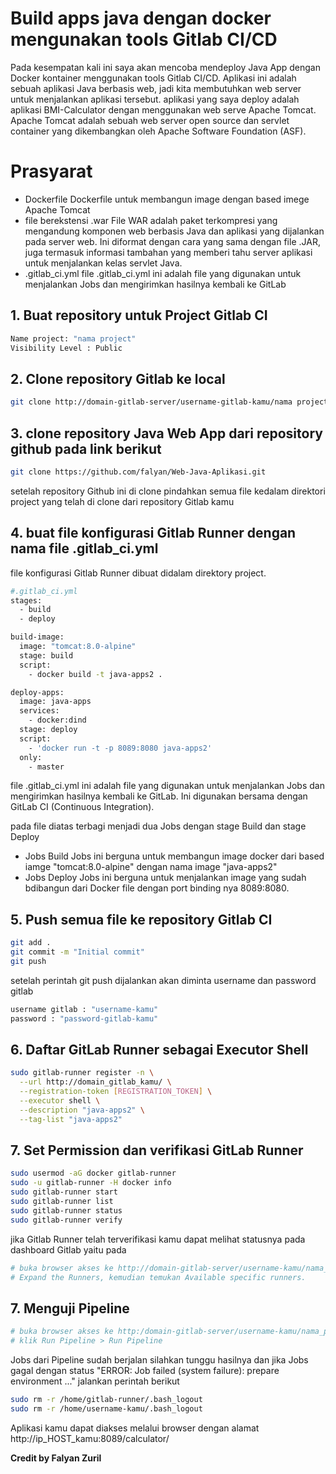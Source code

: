 # Build apps java dengan docker mengunakan tools Gitlab CI/CD
Pada kesempatan kali ini saya akan mencoba mendeploy Java App dengan Docker kontainer menggunakan tools Gitlab CI/CD. Aplikasi ini adalah sebuah aplikasi Java berbasis web, jadi kita membutuhkan web server untuk menjalankan aplikasi tersebut.
aplikasi yang saya deploy adalah aplikasi BMI-Calculator dengan menggunakan web serve Apache Tomcat. 
Apache Tomcat adalah sebuah web server open source dan servlet container yang dikembangkan oleh Apache Software Foundation (ASF). 
# Prasyarat
- Dockerfile
 Dockerfile untuk membangun image dengan based imege Apache Tomcat
- file berekstensi .war
 File WAR adalah paket terkompresi yang mengandung komponen web berbasis Java dan aplikasi yang dijalankan pada server web. Ini diformat dengan cara yang sama dengan file .JAR, juga termasuk informasi tambahan yang memberi tahu server aplikasi untuk menjalankan kelas servlet Java.
- .gitlab_ci.yml
 file .gitlab_ci.yml ini adalah file yang digunakan untuk menjalankan Jobs dan mengirimkan hasilnya kembali ke GitLab


## 1. Buat repository untuk Project Gitlab CI
```sh
Name project: "nama project"
Visibility Level : Public
```
## 2. Clone repository Gitlab ke local
```sh
git clone http://domain-gitlab-server/username-gitlab-kamu/nama project
```
## 3. clone repository Java Web App dari repository github pada link berikut 

```sh
git clone https://github.com/falyan/Web-Java-Aplikasi.git
```
setelah repository Github ini di clone pindahkan semua file kedalam direktori project yang telah di clone dari repository Gitlab kamu

## 4. buat file konfigurasi Gitlab Runner dengan nama file .gitlab_ci.yml
file konfigurasi Gitlab Runner dibuat didalam direktory project.
```sh
#.gitlab_ci.yml
stages:
  - build
  - deploy

build-image:
  image: "tomcat:8.0-alpine"
  stage: build
  script:
    - docker build -t java-apps2 .

deploy-apps:
  image: java-apps
  services:
    - docker:dind
  stage: deploy
  script:
    - 'docker run -t -p 8089:8080 java-apps2'
  only:
    - master
```
file .gitlab_ci.yml ini adalah file yang digunakan untuk menjalankan Jobs dan mengirimkan hasilnya kembali ke GitLab. Ini digunakan bersama dengan GitLab CI (Continuous Integration).

pada file diatas terbagi menjadi dua Jobs dengan stage Build dan stage Deploy
- Jobs Build
Jobs ini berguna untuk membangun image  docker dari based iamge "tomcat:8.0-alpine" dengan nama image "java-apps2"
- Jobs Deploy
Jobs ini berguna untuk menjalankan image yang sudah bdibangun dari Docker file dengan port binding nya 8089:8080.

## 5. Push semua file ke repository Gitlab CI
```sh
git add .
git commit -m "Initial commit"
git push
```
setelah perintah git push dijalankan akan diminta username dan password gitlab 
```sh
username gitlab : "username-kamu"
password : "password-gitlab-kamu"
```

## 6. Daftar GitLab Runner sebagai Executor Shell
```sh
sudo gitlab-runner register -n \
  --url http://domain_gitlab_kamu/ \
  --registration-token [REGISTRATION_TOKEN] \
  --executor shell \
  --description "java-apps2" \
  --tag-list "java-apps2"
```

## 7. Set Permission dan verifikasi GitLab Runner
```sh
sudo usermod -aG docker gitlab-runner
sudo -u gitlab-runner -H docker info
sudo gitlab-runner start
sudo gitlab-runner list
sudo gitlab-runner status
sudo gitlab-runner verify
```
jika Gitlab Runner telah terverifikasi kamu dapat melihat statusnya pada dashboard Gitlab yaitu pada
```sh
# buka browser akses ke http://domain-gitlab-server/username-kamu/nama_project_kamu/settings/ci_cd 
# Expand the Runners, kemudian temukan Available specific runners.
```

## 7. Menguji Pipeline

```sh
# buka browser akses ke http:/domain-gitlab-server/username-kamu/nama_project_kamu/-/pipelines
# klik Run Pipeline > Run Pipeline
```

Jobs dari Pipeline sudah berjalan silahkan tunggu hasilnya dan jika Jobs gagal dengan status "ERROR: Job failed (system failure): prepare environment ..." jalankan perintah berikut

```sh
sudo rm -r /home/gitlab-runner/.bash_logout
sudo rm -r /home/username-kamu/.bash_logout
```


Aplikasi kamu dapat diakses melalui browser dengan alamat http://ip_HOST_kamu:8089/calculator/








**Credit by Falyan Zuril**

[//]: # (These are reference links used in the body of this note and get stripped out when the markdown processor does its job. There is no need to format nicely because it shouldn't be seen. Thanks SO - http://stackoverflow.com/questions/4823468/store-comments-in-markdown-syntax)

   [dill]: <https://github.com/joemccann/dillinger>
   [git-repo-url]: <https://github.com/joemccann/dillinger.git>
   [john gruber]: <http://daringfireball.net>
   [df1]: <http://daringfireball.net/projects/markdown/>
   [markdown-it]: <https://github.com/markdown-it/markdown-it>
   [Ace Editor]: <http://ace.ajax.org>
   [node.js]: <http://nodejs.org>
   [Twitter Bootstrap]: <http://twitter.github.com/bootstrap/>
   [jQuery]: <http://jquery.com>
   [@tjholowaychuk]: <http://twitter.com/tjholowaychuk>
   [express]: <http://expressjs.com>
   [AngularJS]: <http://angularjs.org>
   [Gulp]: <http://gulpjs.com>

   [PlDb]: <https://github.com/joemccann/dillinger/tree/master/plugins/dropbox/README.md>
   [PlGh]: <https://github.com/joemccann/dillinger/tree/master/plugins/github/README.md>
   [PlGd]: <https://github.com/joemccann/dillinger/tree/master/plugins/googledrive/README.md>
   [PlOd]: <https://github.com/joemccann/dillinger/tree/master/plugins/onedrive/README.md>
   [PlMe]: <https://github.com/joemccann/dillinger/tree/master/plugins/medium/README.md>
   [PlGa]: <https://github.com/RahulHP/dillinger/blob/master/plugins/googleanalytics/README.md>

